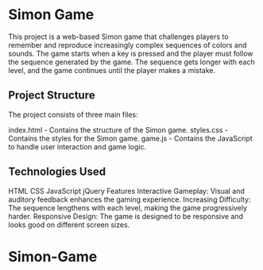
# Simon Game
This project is a web-based Simon game that challenges players to remember and reproduce increasingly complex sequences of colors and sounds. The game starts when a key is pressed and the player must follow the sequence generated by the game. The sequence gets longer with each level, and the game continues until the player makes a mistake.

## Project Structure
The project consists of three main files:

index.html - Contains the structure of the Simon game.
styles.css - Contains the styles for the Simon game.
game.js - Contains the JavaScript to handle user interaction and game logic.
## Technologies Used
HTML
CSS
JavaScript
jQuery
Features
Interactive Gameplay: Visual and auditory feedback enhances the gaming experience.
Increasing Difficulty: The sequence lengthens with each level, making the game progressively harder.
Responsive Design: The game is designed to be responsive and looks good on different screen sizes.












# Simon-Game
